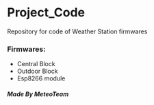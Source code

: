 # Project_Code
Repository for code of Weather Station firmwares
### Firmwares:
- Central Block
- Outdoor Block
- Esp8266 module

##### *Made By MeteoTeam*
